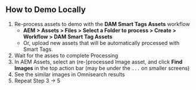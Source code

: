 ## How to Demo Locally

1. Re-process assets to demo with the __DAM Smart Tags Assets__ workflow
    * __AEM > Assets > Files > Select a Folder to process > Create > Workflow > DAM Smart Tag Assets__
    * Or, upload new assets that will be automatically processed with Smart Tags.
2. Wait for the asses to complete Processing
3. In AEM Assets, select an (re-)processed Image asset, and click __Find Images__ in the top action bar (may be under the `...` on smaller screens)
4. See the similar images in Omnisearch results
5. Repeat Step 3 -> 5